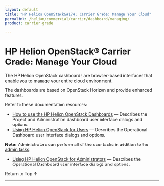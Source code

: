 ```yaml
---
layout: default
title: "HP Helion OpenStack&#174; Carrier Grade: Manage Your Cloud"
permalink: /helion/commercial/carrier/dashboard/managing/
product: carrier-grade

---
```

<!--PUBLISHED-->

<script>

function PageRefresh {
onLoad="window.refresh"
}

PageRefresh();

</script>

<!--
<p style="font-size: small;"> <a href="/helion/commercial/carrier/ga1/install/">&#9664; PREV</a> | <a href="/helion/commercial/carrier/ga1/install-overview/">&#9650; UP</a> | <a href="/helion/commercial/carrier/ga1/">NEXT &#9654;</a> </p>
-->

# HP Helion OpenStack&#174; Carrier Grade: Manage Your Cloud

The HP Helion OpenStack dashboards are browser-based interfaces that enable you to manage your entire cloud environment. 

The dashboards are based on OpenStack Horizon and provide enhanced features.

Refer to these documentation resources:

<!-- Will we have this in Community
* [HP Helion OpenStack Community Troubleshooting](/helion/community/manage/troubleshooting/) &#8212; Provides tips to help you troubleshoot issues you may encounter with HP Helion OpenStack Community. -->

* <a href="/helion/commercial/carrier/dashboard/how-works/">How to use the HP Helion OpenStack Dashboards</a> &#8212; Describes the Project and Administration dashboard user interface dialogs and options. 
* <a href="/helion/commercial/carrier/dashboard/users/">Using HP Helion OpenStack for Users</a> &#8212; Describes the Operational Dashboard user interface dialogs and options.

**Note:** Administrators can perform all of the user tasks in addition to the <a href="/helion/commercial/carrier/dashboard/admin/">admin tasks</a>.

* <a href="/helion/commercial/carrier/dashboard/admin/">Using HP Helion OpenStack for Administrators</a> &#8212; Describes the Operational Dashboard user interface dialogs and options.

<!--
* [HP Helion OpenStack: Building Images](/helion/commercial/carrier/manage/image-builder/) &#8212; Shows you how to use Disk Image Builder to create images for the HP Helion OpenStack.

* [HP Helion OpenStack: Backup and Restore](/helion/commercial/carrier/manage/backup-process/) &#8212; Explains how to backup and restore the components of the HP Helion OpenStack Management Host. -->

<a href="#top" style="padding:14px 0px 14px 0px; text-decoration: none;"> Return to Top &#8593; </a>


----
